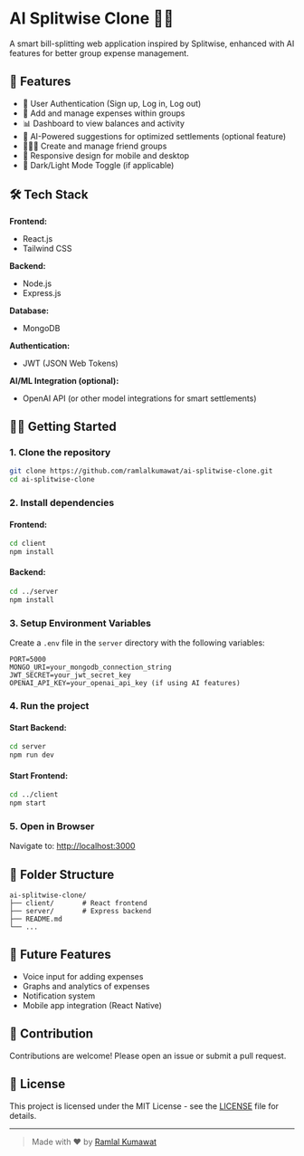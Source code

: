 
# AI Splitwise Clone 💸🤖

A smart bill-splitting web application inspired by Splitwise, enhanced with AI features for better group expense management.

## 🚀 Features

- 🔐 User Authentication (Sign up, Log in, Log out)
- 🧾 Add and manage expenses within groups
- 📊 Dashboard to view balances and activity
- 🤖 AI-Powered suggestions for optimized settlements (optional feature)
- 🧑‍🤝‍🧑 Create and manage friend groups
- 📱 Responsive design for mobile and desktop
- 🌙 Dark/Light Mode Toggle (if applicable)

## 🛠️ Tech Stack

**Frontend:**
- React.js
- Tailwind CSS

**Backend:**
- Node.js
- Express.js

**Database:**
- MongoDB

**Authentication:**
- JWT (JSON Web Tokens)

**AI/ML Integration (optional):**
- OpenAI API (or other model integrations for smart settlements)

## 🧑‍💻 Getting Started

### 1. Clone the repository

```bash
git clone https://github.com/ramlalkumawat/ai-splitwise-clone.git
cd ai-splitwise-clone
````

### 2. Install dependencies

#### Frontend:

```bash
cd client
npm install
```

#### Backend:

```bash
cd ../server
npm install
```

### 3. Setup Environment Variables

Create a `.env` file in the `server` directory with the following variables:

```env
PORT=5000
MONGO_URI=your_mongodb_connection_string
JWT_SECRET=your_jwt_secret_key
OPENAI_API_KEY=your_openai_api_key (if using AI features)
```

### 4. Run the project

#### Start Backend:

```bash
cd server
npm run dev
```

#### Start Frontend:

```bash
cd ../client
npm start
```

### 5. Open in Browser

Navigate to: [http://localhost:3000](http://localhost:3000)

## 📂 Folder Structure

```
ai-splitwise-clone/
├── client/       # React frontend
├── server/       # Express backend
├── README.md
└── ...
```

## 🧠 Future Features

* Voice input for adding expenses
* Graphs and analytics of expenses
* Notification system
* Mobile app integration (React Native)

## 🙌 Contribution

Contributions are welcome! Please open an issue or submit a pull request.

## 📄 License

This project is licensed under the MIT License - see the [LICENSE](LICENSE) file for details.

---

> Made with ❤️ by [Ramlal Kumawat](https://github.com/ramlalkumawat)

